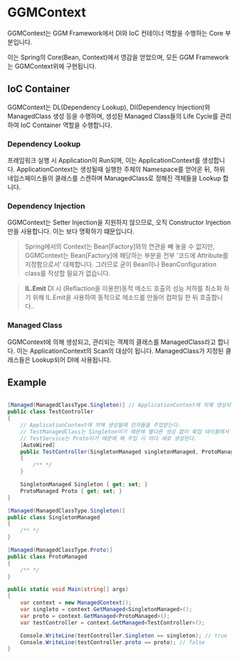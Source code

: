 # GGMContext
GGMContext는 GGM Framework에서 DI와 IoC 컨테이너 역할을 수행하는 Core 부분입니다.

이는 Spring의 Core(Bean, Context)에서 영감을 얻었으며, 모든 GGM Framework는 GGMContext위에 구현됩니다.

## IoC Container
GGMContext는 DL(Dependency Lookup), DI(Dependency Injection)와 ManagedClass 생성 등을 수행하며, 생성된 Managed Class들의 Life Cycle를 관리하여 IoC Container 역할을 수행합니다.

### Dependency Lookup
프레임워크 실행 시 Application이 Run되며, 이는 ApplicationContext를 생성합니다. ApplicationContext는 생성될때 실행한 주체의 Namespace를 얻어온 뒤, 하위 네임스페이스들의 클래스를 스캔하며 ManagedClass로 정해진 객체들을 Lookup 합니다.

### Dependency Injection
GGMContext는 Setter Injection을 지원하지 않으므로, 오직 Constructor Injection만을 사용합니다. 이는 보다 명확하기 떄문입니다.

> Spring에서의 Context는 Bean[Factory]와의 연관을 빼 놓을 수 없지만, GGMContext는 Bean[Factory]에 해당하는 부분을 전부 '코드에 Attribute를 지정함으로서' 대체합니다. 그러므로 굳이 Bean이나 BeanConfiguration class를 작성할 필요가 없습니다.

> **IL.Emit**
DI 시 (Reflaction을 이용한)동적 메소드 호출의 성능 저하를 최소화 하기 위해 IL.Emit을 사용하여 동적으로 메소드를 만들어  컴파일 한 뒤 호출합니다..

### Managed Class
GGMContext에 의해 생성되고, 관리되는 객체의 클래스를 ManagedClass라고 합니다.
이는 ApplicationContext의 Scan의 대상이 됩니다. ManagedClass가 지정된 클래스들은 Lookup되어 DI에 사용됩니다.

## Example
```cs

[Managed(ManagedClassType.Singleton)] // ApplicationContext에 의해 생성되어 Lookup된다.
public class TestController
{
    // ApplicationContext에 의해 생성될때 인자들을 주입받는다.
    // TestManagedClass는 Singleton이기 때문에 별다른 생성 없이 룩업 테이블에서 가져와 주입된다.
    // TestService는 Proto이기 때문에 매 주입 시 마다 새로 생성된다.
    [AutoWired]
    public TestController(SingletonManaged singletonManaged, ProtoManaged protoManaged)
    {
        /** */
    }

    SingletonManaged Singleton { get; set; }
    ProtoManaged Proto { get; set; }
}

[Managed(ManagedClassType.Singleton)]
public class SingletonManaged
{
    /** */
}

[Managed(ManagedClassType.Proto)]
public class ProtoManaged
{
    /** */
}

public static void Main(string[] args)
{
    var context = new ManagedContext();
    var singleto = context.GetManaged<SingletonManaged>();
    var proto = context.GetManaged<ProtoManaged>();
    var testController = context.GetManaged<TestController>();

    Console.WriteLine(testController.Singleton == singleton); // true
    Console.WriteLine(testController.proto == proto); // false
}

```
